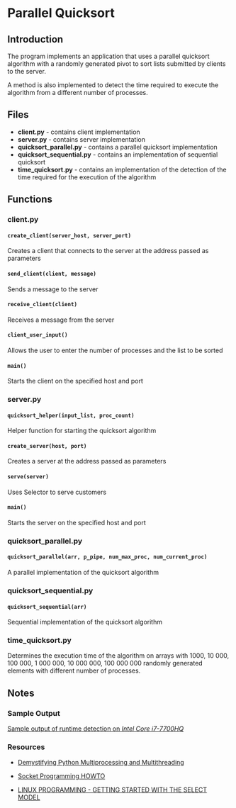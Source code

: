 # Parallel Quicksort

## Introduction
The program implements an application that uses a parallel quicksort algorithm with a randomly generated pivot to sort lists submitted by clients to the server.

A method is also implemented to detect the time required to execute the algorithm from a different number of processes.


## Files

- **client.py** - contains client implementation
- **server.py** - contains server implementation
- **quicksort_parallel.py** - contains a parallel quicksort implementation
- **quicksort_sequential.py** - contains an implementation of sequential quicksort
- **time_quicksort.py** - contains an implementation of the detection of the time required for the execution of the algorithm

## Functions

### **client.py**

#### ```create_client(server_host, server_port)```

Creates a client that connects to the server at the address passed as parameters

#### ```send_client(client, message)```

Sends a message to the server

#### ```receive_client(client)```

Receives a message from the server

#### ```client_user_input()```

Allows the user to enter the number of processes and the list to be sorted

#### ```main()```

Starts the client on the specified host and port

### **server.py**

#### ```quicksort_helper(input_list, proc_count)```

Helper function for starting the quicksort algorithm

#### ```create_server(host, port)```

Creates a server at the address passed as parameters

#### ```serve(server)```

Uses Selector to serve customers

#### ```main()```

Starts the server on the specified host and port

### **quicksort_parallel.py**

#### ```quicksort_parallel(arr, p_pipe, num_max_proc, num_current_proc)```

A parallel implementation of the quicksort algorithm

### **quicksort_sequential.py**

#### ```quicksort_sequential(arr)```

Sequential implementation of the quicksort algorithm

### **time_quicksort.py**

Determines the execution time of the algorithm on arrays with 1000, 10 000, 100 000, 1 000 000, 10 000 000, 100 000 000 randomly generated elements with different number of processes.

## Notes

### Sample Output

[Sample output of runtime detection on _Intel Core i7-7700HQ_](result.txt)

### Resources
- [Demystifying Python Multiprocessing and Multithreading](https://towardsdatascience.com/demystifying-python-multiprocessing-and-multithreading-9b62f9875a27)

- [Socket Programming HOWTO](https://docs.python.org/3.10/howto/sockets.html)

- [LINUX PROGRAMMING - GETTING STARTED WITH THE SELECT MODEL](https://www.topcoder.com/thrive/articles/Linux%20Programming%20-%20Getting%20Started%20with%20the%20Select%20Model)
